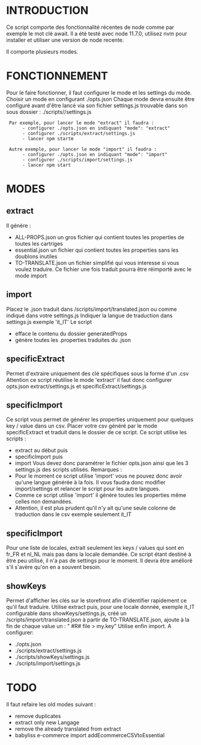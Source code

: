 # INTRODUCTION

Ce script comporte des fonctionnalité récentes de node comme par exemple le mot clé await.
Il a été testé avec node 11.7.0, utilisez nvm pour installer et utiliser une version de node recente.

Il comporte plusieurs modes.

# FONCTIONNEMENT

Pour le faire fonctionner, il faut configurer le mode et les settings du mode.
Choisir un mode en configurant ./opts.json
Chaque mode devra ensuite être configuré avant d'être lancé via son fichier settings.js trouvable dans son sous dossier : ./scripts/<mode>/settings.js

     Par exemple, pour lancer le mode "extract" il faudra :
          - configurer ./opts.json en indiquant "mode": "extract"
          - configurer ./scripts/extract/settings.js
          - lancer npm startm

     Autre exemple, pour lancer le mode "import" il faudra :
          - configurer ./opts.json en indiquant "mode": "import"
          - configurer ./scripts/import/settings.js
          - lancer npm start

# MODES

## extract

Il génère :

- ALL-PROPS.json un gros fichier qui contient toutes les properties de toutes les cartriges
- essential.json un fichier qui contient toutes les properties sans les doublons inutiles
- TO-TRANSLATE.json un fichier simplifié qui vous interesse si vous voulez traduire. Ce fichier une fois traduit pourra être réimporté avec le mode import

## import

Placez le .json traduit dans /scripts/import/translated.json ou comme indiqué dans votre settings.js
Indiquer la langue de traduction dans settings.js exemple 'it_IT'
Le script

- efface le contenu du dossier generatedProps
- génère toutes les .properties traduites du .json

## specificExtract

Permet d'extraire uniquement des clé spécifiques sous la forme d'un .csv
Attention ce script réutilise le mode 'extract' il faut donc configurer opts.json extract/settings.js et specificExtract/settings.js

## specificImport

Ce script vous permet de générer les properties uniquement pour quelques key / value dans un csv.
Placer votre csv généré par le mode specificExtract et traduit dans le dossier de ce script.
Ce script utilise les scripts :

- extract au début puis
- specificImport puis
- import
  Vous devez donc paramétrer le fichier opts.json ainsi que les 3 settings.js des scripts utilisés.
  Remarques :
- Pour le moment ce script utilise 'import' vous ne pouvez donc avoir qu'une langue générée à la fois. Il vous faudra donc modifier import/settings et relancer le script pour les autre langues.
- Comme ce script utilise 'import' il génère toutes les properties même celles non demandées.
- Attention, il est plus prudent qu'il n'y ait qu'une seule colonne de traduction dans le csv exemple seulement it_IT

## specificImport

Pour une liste de locales, extrait seulement les keys / values qui sont en fr_FR et nl_NL mais pas dans la locale demandée.
Ce script étant destiné à être peu utilisé, il n'a pas de settings pour le moment. Il devra être amélioré s'il s'avère qu'on en a souvent besoin.

## showKeys

Permet d'afficher les clés sur le storefront afin d'identifier rapidement ce qu'il faut traduire.
Utilise extract puis, pour une locale donnée, exemple it_IT configurable dans showKeys/settings.js, créé un /scripts/import/translated.json à partir de TO-TRANSLATE.json, ajoute à la fin de chaque value un : " #R# file > my.key"
Utilise enfin import. A configurer:

- ./opts.json
- ./scripts/extract/settings.js
- ./scripts/showKeys/settings.js
- ./scripts/import/settings.js

# TODO

Il faut refaire les old modes suivant :

- remove duplicates
- extract only new Langage
- remove the already translated from extract
- babyliss e-commerce import addEcommerceCSVtoEssential
